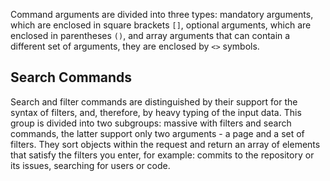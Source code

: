 Command arguments are divided into three types: mandatory arguments, which are enclosed in square brackets `[]`, optional arguments, which are enclosed in parentheses `()`, and array arguments that can contain a different set of arguments, they are enclosed by `<>` symbols.

## Search Commands

Search and filter commands are distinguished by their support for the syntax of filters, and, therefore, by heavy typing of the input data. This group is divided into two subgroups: massive with filters and search commands, the latter support only two arguments - a page and a set of filters. They sort objects within the request and return an array of elements that satisfy the filters you enter, for example: commits to the repository or its issues, searching for users or code.